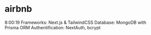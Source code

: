 # airbnb
8:00:19
Frameworks: Next.js & TailwindCSS
Database: MongoDB with Prisma ORM
Authentification: NextAuth, bcrypt